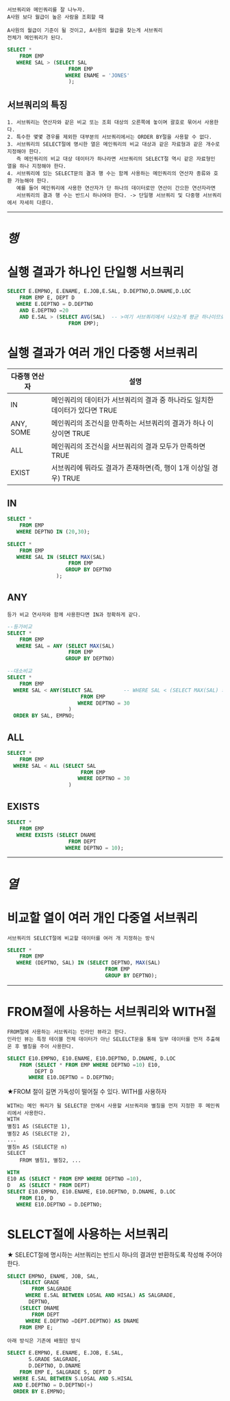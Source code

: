 ```text
서브쿼리와 메인쿼리를 잘 나누자.
A사원 보다 월급이 높은 사람을 조회할 때

A사원의 월급이 기준이 될 것이고, A사원의 월급을 찾는게 서브쿼리
전체가 메인쿼리가 된다.
```

```SQL
SELECT *
    FROM EMP
   WHERE SAL > (SELECT SAL
                    FROM EMP
                   WHERE ENAME = 'JONES'
                    );
```
## 서브쿼리의 특징
```TEXT
1. 서브쿼리는 연산자와 같은 비교 또는 조회 대상의 오른쪽에 놓이며 괄호로 묶어서 사용한다.
2. 특수한 몇몇 경우를 제외한 대부분의 서브쿼리에서는 ORDER BY절을 사용할 수 없다.
3. 서브쿼리의 SELECT절에 명시한 열은 메인쿼리의 비교 대상과 같은 자료형과 같은 개수로 지정해야 한다.
   즉 메인쿼리의 비교 대상 데이터가 하나라면 서브쿼리의 SELECT절 역시 같은 자료형인 열을 하나 지정해야 한다.
4. 서브쿼리에 있는 SELECT문의 결과 행 수는 함께 사용하는 메인쿼리의 연산자 종류와 호환 가능해야 한다.
   예를 들어 메인쿼리에 사용한 연산자가 단 하나의 데이터로만 연산이 간으한 연산자라면
   서브쿼리의 결과 행 수는 반드시 하나여야 한다. -> 단일행 서브쿼리 및 다중행 서브쿼리에서 자세히 다룬다.
```

***
# *행*
# 실행 결과가 하나인 단일행 서브쿼리
```SQL
SELECT E.EMPNO, E.ENAME, E.JOB,E.SAL, D.DEPTNO,D.DNAME,D.LOC
    FROM EMP E, DEPT D
   WHERE E.DEPTNO = D.DEPTNO
    AND E.DEPTNO =20
    AND E.SAL > (SELECT AVG(SAL)  -- >여기 서브쿼리에서 나오는게 평균 하나이므로 단일행 이라는 것이다
                    FROM EMP);
```

# 실행 결과가 여러 개인 다중행 서브쿼리
|다중행 연산자|설명|
|---|----|
|IN|메인쿼리의 데이터가 서브쿼리의 결과 중 하나라도 일치한 데이터가 있다면 TRUE|
|ANY, SOME|메인쿼리의 조건식을 만족하는 서브쿼리의 결과가 하나 이상이면 TRUE|
|ALL|메인쿼리의 조건식을 서브쿼리의 결과 모두가 만족하면 TRUE|
|EXIST|서브쿼리에 뭐라도 결과가 존재하면(즉, 행이 1개 이상일 경우) TRUE|

## IN
```SQL
SELECT *
    FROM EMP
   WHERE DEPTNO IN (20,30);
```
```SQL
SELECT *
    FROM EMP
   WHERE SAL IN (SELECT MAX(SAL)
                    FROM EMP
                   GROUP BY DEPTNO
                );
```


## ANY
```TEXT
등가 비교 연사자와 함께 사용한다면 IN과 정확하게 같다.
```
```SQL
--등가비교
SELECT *
    FROM EMP
   WHERE SAL = ANY (SELECT MAX(SAL)
                    FROM EMP
                   GROUP BY DEPTNO)
```

```SQL
--대소비교
SELECT *
    FROM EMP
  WHERE SAL < ANY(SELECT SAL          -- WHERE SAL < (SELECT MAX(SAL) 와 같다
                        FROM EMP
                       WHERE DEPTNO = 30
                    )
  ORDER BY SAL, EMPNO;

```

## ALL
```SQL
SELECT *
    FROM EMP
  WHERE SAL < ALL (SELECT SAL
                        FROM EMP
                       WHERE DEPTNO = 30
                    )
```

## EXISTS
```sql
SELECT *
    FROM EMP
   WHERE EXISTS (SELECT DNAME
                    FROM DEPT
                   WHERE DEPTNO = 10);
```

***

# *열*
# 비교할 열이 여러 개인 다중열 서브쿼리
```text
서브쿼리의 SELECT절에 비교할 데이터를 여러 개 지정하는 방식
```
```SQL
SELECT *
    FROM EMP
   WHERE (DEPTNO, SAL) IN (SELECT DEPTNO, MAX(SAL)
                                FROM EMP
                                GROUP BY DEPTNO);
```

---

# FROM절에 사용하는 서브쿼리와 WITH절
```TEXT
FROM절에 사용하는 서브쿼리는 인라인 뷰라고 한다.
인라인 뷰는 특정 테이블 전체 데이터가 아닌 SELELCT문을 통해 일부 데이터를 먼저 추출해 온 후 별칭을 주어 사용한다.

```
```SQL
SELECT E10.EMPNO, E10.ENAME, E10.DEPTNO, D.DNAME, D.LOC
    FROM (SELECT * FROM EMP WHERE DEPTNO =10) E10,
         DEPT D
       WHERE E10.DEPTNO = D.DEPTNO;
```
★FROM 절이 길면 가독성이 떨어질 수 있다. WITH를 사용하자

```TEXT
WITH는 메인 쿼리가 될 SELECT문 안에서 사용할 서브쿼리와 별칭을 먼저 지정한 후 메인쿼리에서 사용한다.
WITH
별칭1 AS (SELECT문 1),
별칭2 AS (SELECT문 2),
...
별칭n AS (SELECT문 n)
SELECT
    FROM 별칭1, 별칭2, ...
```
```SQL
WITH
E10 AS (SELECT * FROM EMP WHERE DEPTNO =10),
D   AS (SELECT * FROM DEPT)
SELECT E10.EMPNO, E10.ENAME, E10.DEPTNO, D.DNAME, D.LOC
    FROM E10, D
   WHERE E10.DEPTNO = D.DEPTNO;
```

# SLELCT절에 사용하는 서브쿼리

★ SELECT절에 명시하는 서브쿼리는 반드시 하나의 결과만 반환하도록 작성해 주어야한다.

```SQL
SELECT EMPNO, ENAME, JOB, SAL,
    (SELECT GRADE
        FROM SALGRADE
      WHERE E.SAL BETWEEN LOSAL AND HISAL) AS SALGRADE,
       DEPTNO,
    (SELECT DNAME
        FROM DEPT
      WHERE E.DEPTNO =DEPT.DEPTNO) AS DNAME
    FROM EMP E;
```
```TEXT
아래 방식은 기존에 배웠던 방식
```
```SQL
SELECT E.EMPNO, E.ENAME, E.JOB, E.SAL,
       S.GRADE SALGRADE,
       D.DEPTNO, D.DNAME
    FROM EMP E, SALGRADE S, DEPT D
  WHERE E.SAL BETWEEN S.LOSAL AND S.HISAL
  AND E.DEPTNO = D.DEPTNO(+)
  ORDER BY E.EMPNO;
```




